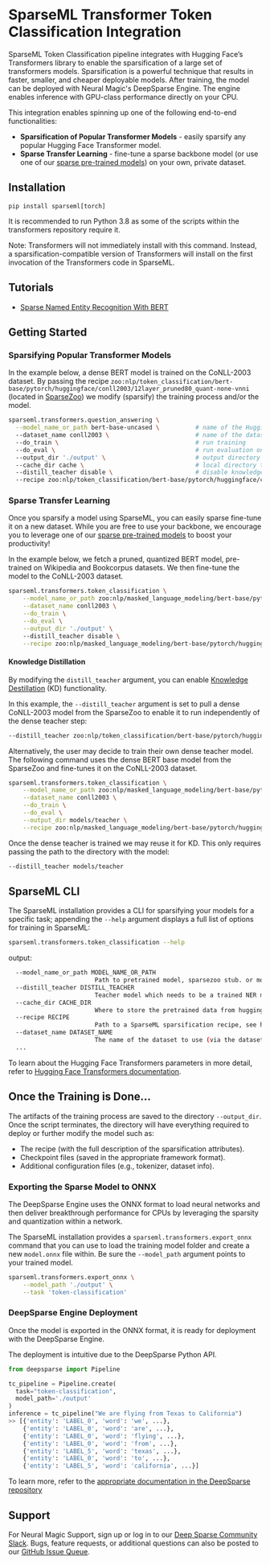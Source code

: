 # SparseML Transformer Token Classification Integration


SparseML Token Classification pipeline integrates with Hugging Face’s Transformers library to enable the sparsification of a large set of transformers models.
Sparsification is a powerful technique that results in faster, smaller, and cheaper deployable models. 
After training, the model can be deployed with Neural Magic's DeepSparse Engine. The engine enables inference with GPU-class performance directly on your CPU.

This integration enables spinning up one of the following end-to-end functionalities:
- **Sparsification of Popular Transformer Models** - easily sparsify any popular Hugging Face Transformer model. 
- **Sparse Transfer Learning** - fine-tune a sparse backbone model (or use one of our [sparse pre-trained models](https://sparsezoo.neuralmagic.com/?page=1&domain=nlp&sub_domain=token_classification)) on your own, private dataset.

## Installation

```pip install sparseml[torch]```

It is recommended to run Python 3.8 as some of the scripts within the transformers repository require it.

Note: Transformers will not immediately install with this command. Instead, a sparsification-compatible version of Transformers will install on the first invocation of the Transformers code in SparseML.

## Tutorials

- [Sparse Named Entity Recognition With BERT](https://neuralmagic.com/use-cases/sparse-named-entity-recognition/)

## Getting Started

### Sparsifying Popular Transformer Models


In the example below, a dense BERT model is trained on the CoNLL-2003 dataset. By passing the recipe `zoo:nlp/token_classification/bert-base/pytorch/huggingface/conll2003/12layer_pruned80_quant-none-vnni` (located in [SparseZoo](https://sparsezoo.neuralmagic.com/models/nlp%2Ftoken_classification%2Fbert-base%2Fpytorch%2Fhuggingface%2Fconll2003%2F12layer_pruned80_quant-none-vnni)) we modify (sparsify) the training process and/or the model.

```bash
sparseml.transformers.question_answering \
  --model_name_or_path bert-base-uncased \          # name of the Hugging Face dense model
  --dataset_name conll2003 \                        # name of the dataset we want to sparse train on
  --do_train \                                      # run training
  --do_eval \                                       # run evaluation on validation set 
  --output_dir './output' \                         # output directory of the saved model
  --cache_dir cache \                               # local directory to store the downloaded hugging face model.  
  --distill_teacher disable \                       # disable knowledge destillation
  --recipe zoo:nlp/token_classification/bert-base/pytorch/huggingface/conll2003/12layer_pruned80_quant-none-vnni        
```

### Sparse Transfer Learning

Once you sparsify a model using SparseML, you can easily sparse fine-tune it on a new dataset.
While you are free to use your backbone, we encourage you to leverage one of our [sparse pre-trained models](https://sparsezoo.neuralmagic.com) to boost your productivity!

In the example below, we fetch a pruned, quantized BERT model, pre-trained on Wikipedia and Bookcorpus datasets. We then fine-tune the model to the CoNLL-2003 dataset. 
```bash
sparseml.transformers.token_classification \
    --model_name_or_path zoo:nlp/masked_language_modeling/bert-base/pytorch/huggingface/wikipedia_bookcorpus/12layer_pruned80_quant-none-vnni \
    --dataset_name conll2003 \
    --do_train \
    --do_eval \
    --output_dir './output' \ 
    --distill_teacher disable \
    --recipe zoo:nlp/masked_language_modeling/bert-base/pytorch/huggingface/wikipedia_bookcorpus/12layer_pruned80_quant-none-vnni?recipe_type=transfer-token_classification
```

#### Knowledge Distillation
By modifying the `distill_teacher` argument, you can enable [Knowledge Destillation](https://neptune.ai/blog/knowledge-distillation) (KD) functionality.

In this example, the `--distill_teacher` argument is set to pull a dense CoNLL-2003 model from the SparseZoo to enable it to run independently of the dense teacher step:

```bash
--distill_teacher zoo:nlp/token_classification/bert-base/pytorch/huggingface/conll2003/base-none 
```

Alternatively, the user may decide to train their own dense teacher model. The following command uses the dense BERT base model from the SparseZoo and fine-tunes it on the CoNLL-2003 dataset.
```bash
sparseml.transformers.token_classification \
    --model_name_or_path zoo:nlp/masked_language_modeling/bert-base/pytorch/huggingface/wikipedia_bookcorpus/base-none \
    --dataset_name conll2003 \
    --do_train \
    --do_eval \
    --output_dir models/teacher \
    --recipe zoo:nlp/masked_language_modeling/bert-base/pytorch/huggingface/wikipedia_bookcorpus/12layer_pruned80_quant-none-vnni?recipe_type=transfer-token_classification 
```

Once the dense teacher is trained we may reuse it for KD. This only requires passing the path to the directory with the model:

```bash
--distill_teacher models/teacher
```

## SparseML CLI

The SparseML installation provides a CLI for sparsifying your models for a specific task; appending the `--help` argument displays a full list of options for training in SparseML:
```bash
sparseml.transformers.token_classification --help
```
output:
```bash
  --model_name_or_path MODEL_NAME_OR_PATH
                        Path to pretrained model, sparsezoo stub. or model identifier from huggingface.co/models (default: None)
  --distill_teacher DISTILL_TEACHER
                        Teacher model which needs to be a trained NER model (default: None)
  --cache_dir CACHE_DIR
                        Where to store the pretrained data from huggingface.co (default: None)
  --recipe RECIPE       
                        Path to a SparseML sparsification recipe, see https://github.com/neuralmagic/sparseml for more information (default: None)
  --dataset_name DATASET_NAME
                        The name of the dataset to use (via the datasets library) (default: None)
  ...
```

To learn about the Hugging Face Transformers parameters in more detail, refer to [Hugging Face Transformers documentation](https://huggingface.co/docs/transformers/main_classes/trainer#transformers.TrainingArguments).

## Once the Training is Done...

The artifacts of the training process are saved to the directory `--output_dir`. Once the script terminates, the directory will have everything required to deploy or further modify the model such as:
- The recipe (with the full description of the sparsification attributes).
- Checkpoint files (saved in the appropriate framework format).
- Additional configuration files (e.g., tokenizer, dataset info).


### Exporting the Sparse Model to ONNX

The DeepSparse Engine uses the ONNX format to load neural networks and then deliver breakthrough performance for CPUs by leveraging the sparsity and quantization within a network.

The SparseML installation provides a `sparseml.transformers.export_onnx` command that you can use to load the training model folder and create a new `model.onnx` file within. Be sure the `--model_path` argument points to your trained model. 
```bash
sparseml.transformers.export_onnx \
    --model_path './output' \
    --task 'token-classification' 
```

### DeepSparse Engine Deployment

Once the model is exported in the ONNX format, it is ready for deployment with the DeepSparse Engine. 

The deployment is intuitive due to the DeepSparse Python API.

```python
from deepsparse import Pipeline

tc_pipeline = Pipeline.create(
  task="token-classification", 
  model_path='./output'
)
inference = tc_pipeline("We are flying from Texas to California")
>> [{'entity': 'LABEL_0', 'word': 'we', ...}, 
    {'entity': 'LABEL_0', 'word': 'are', ...}, 
    {'entity': 'LABEL_0', 'word': 'flying', ...}, 
    {'entity': 'LABEL_0', 'word': 'from', ...}, 
    {'entity': 'LABEL_5', 'word': 'texas', ...}, 
    {'entity': 'LABEL_0', 'word': 'to', ...}, 
    {'entity': 'LABEL_5', 'word': 'california', ...}]
```


To learn more, refer to the [appropriate documentation in the DeepSparse repository](https://github.com/neuralmagic/deepsparse/tree/main/examples/huggingface-transformers)

## Support

For Neural Magic Support, sign up or log in to our [Deep Sparse Community Slack](https://join.slack.com/t/discuss-neuralmagic/shared_invite/zt-q1a1cnvo-YBoICSIw3L1dmQpjBeDurQ). Bugs, feature requests, or additional questions can also be posted to our [GitHub Issue Queue](https://github.com/neuralmagic/sparseml/issues).
